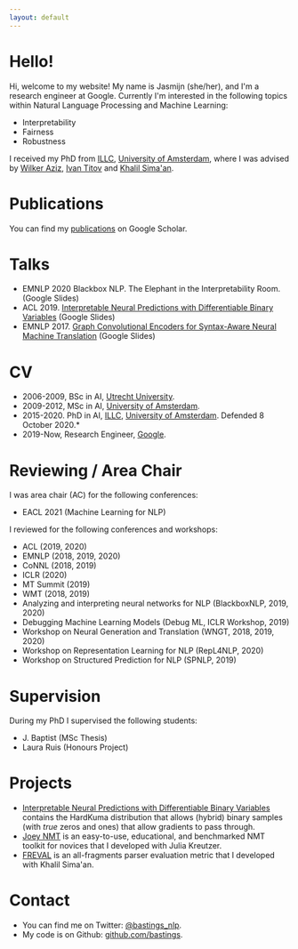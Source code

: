 ```yaml
---
layout: default
---
```


# Hello! 

Hi, welcome to my website! My name is Jasmijn (she/her), and I'm a research engineer at Google. Currently I'm interested in the following topics within Natural Language Processing and Machine Learning:

- Interpretability
- Fairness
- Robustness

I received my PhD from [ILLC](https://www.illc.uva.nl/), [University of Amsterdam](https://www.uva.nl/), where I was advised by [Wilker Aziz](https://wilkeraziz.github.io/), [Ivan Titov](http://ivan-titov.org/) and [Khalil Sima'an](https://staff.fnwi.uva.nl/k.simaan/index.html). 

# Publications

You can find my [publications](https://scholar.google.com/citations?user=VG_wuYkAAAAJ&hl=en) on Google Scholar.

# Talks

- EMNLP 2020 Blackbox NLP. The Elephant in the Interpretability Room. (Google Slides)
- ACL 2019. [Interpretable Neural Predictions with Differentiable Binary Variables](https://docs.google.com/presentation/d/1_32rmjbd4tbYfQOcsNJm9itUg8Rb6OlzGuq6VjM_Y88/edit?usp=sharing) (Google Slides)
- EMNLP 2017. [Graph Convolutional Encoders for Syntax-Aware Neural Machine Translation](https://docs.google.com/presentation/d/1-9amED4gkN3gNph_AXY7fj3n6Z_77GlRRyt618uqElk/edit?usp=sharing) (Google Slides)

# CV

* 2006-2009, BSc in AI, [Utrecht University](https://www.uu.nl/).
* 2009-2012, MSc in AI, [University of Amsterdam](https://www.uva.nl/).
* 2015-2020. PhD in AI, [ILLC](https://www.illc.uva.nl/), [University of Amsterdam](https://www.uva.nl/). Defended 8 October 2020.*
* 2019-Now, Research Engineer, [Google](https://ai.google/).

# Reviewing / Area Chair

I was area chair (AC) for the following conferences:

* EACL 2021 (Machine Learning for NLP)

I reviewed for the following conferences and workshops:

* ACL (2019, 2020)
* EMNLP (2018, 2019, 2020)
* CoNNL (2018, 2019)
* ICLR (2020)
* MT Summit (2019)
* WMT (2018, 2019)
* Analyzing and interpreting neural networks for NLP (BlackboxNLP, 2019, 2020)
* Debugging Machine Learning Models (Debug ML, ICLR Workshop, 2019)
* Workshop on Neural Generation and Translation (WNGT, 2018, 2019, 2020)
* Workshop on Representation Learning for NLP (RepL4NLP, 2020)
* Workshop on Structured Prediction for NLP (SPNLP, 2019)

# Supervision

During my PhD I supervised the following students:

* J. Baptist (MSc Thesis)
* Laura Ruis (Honours Project)

# Projects

* [Interpretable Neural Predictions with Differentiable Binary Variables](https://github.com/bastings/interpretable_predictions) contains the HardKuma distribution that allows (hybrid) binary samples (with *true* zeros and ones) that allow gradients to pass through.
* [Joey NMT](https://github.com/joeynmt/joeynmt) is an easy-to-use, educational, and benchmarked NMT toolkit for novices that I developed with Julia Kreutzer. 
* [FREVAL](https://github.com/bastings/freval) is an all-fragments parser evaluation metric that I developed with Khalil Sima'an.


# Contact

* You can find me on Twitter: [@bastings_nlp](https://twitter.com/bastings_nlp).
* My code is on Github: [github.com/bastings](https://github.com/bastings).
